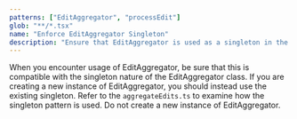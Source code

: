 ```yaml
---
patterns: ["EditAggregator", "processEdit"]
glob: "**/*.tsx"
name: "Enforce EditAggregator Singleton"
description: "Ensure that EditAggregator is used as a singleton in the codebase."
---
```


When you encounter usage of EditAggregator, be sure that this is compatible with the singleton nature of the EditAggregator class. If you are creating a new instance of EditAggregator, you should instead use the existing singleton. Refer to the `aggregateEdits.ts` to examine how the singleton pattern is used. Do not create a new instance of EditAggregator.
